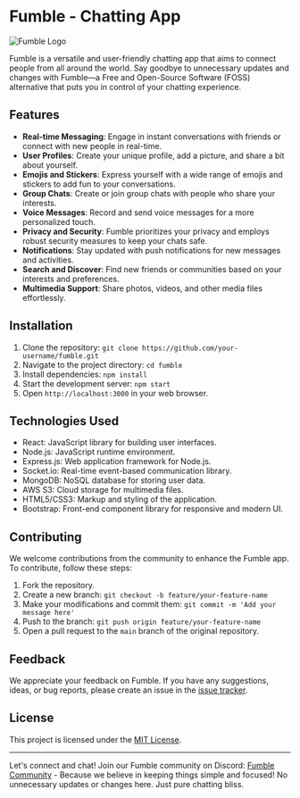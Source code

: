# Fumble - Chatting App

![Fumble Logo](https://fumble.chat/branding/fumble-logo.png)

Fumble is a versatile and user-friendly chatting app that aims to connect people from all around the world. Say goodbye to unnecessary updates and changes with Fumble—a Free and Open-Source Software (FOSS) alternative that puts you in control of your chatting experience.

## Features

- **Real-time Messaging**: Engage in instant conversations with friends or connect with new people in real-time.
- **User Profiles**: Create your unique profile, add a picture, and share a bit about yourself.
- **Emojis and Stickers**: Express yourself with a wide range of emojis and stickers to add fun to your conversations.
- **Group Chats**: Create or join group chats with people who share your interests.
- **Voice Messages**: Record and send voice messages for a more personalized touch.
- **Privacy and Security**: Fumble prioritizes your privacy and employs robust security measures to keep your chats safe.
- **Notifications**: Stay updated with push notifications for new messages and activities.
- **Search and Discover**: Find new friends or communities based on your interests and preferences.
- **Multimedia Support**: Share photos, videos, and other media files effortlessly.

## Installation

1. Clone the repository: `git clone https://github.com/your-username/fumble.git`
2. Navigate to the project directory: `cd fumble`
3. Install dependencies: `npm install`
4. Start the development server: `npm start`
5. Open `http://localhost:3000` in your web browser.

## Technologies Used

- React: JavaScript library for building user interfaces.
- Node.js: JavaScript runtime environment.
- Express.js: Web application framework for Node.js.
- Socket.io: Real-time event-based communication library.
- MongoDB: NoSQL database for storing user data.
- AWS S3: Cloud storage for multimedia files.
- HTML5/CSS3: Markup and styling of the application.
- Bootstrap: Front-end component library for responsive and modern UI.

## Contributing

We welcome contributions from the community to enhance the Fumble app. To contribute, follow these steps:

1. Fork the repository.
2. Create a new branch: `git checkout -b feature/your-feature-name`
3. Make your modifications and commit them: `git commit -m 'Add your message here'`
4. Push to the branch: `git push origin feature/your-feature-name`
5. Open a pull request to the `main` branch of the original repository.

## Feedback

We appreciate your feedback on Fumble. If you have any suggestions, ideas, or bug reports, please create an issue in the [issue tracker](https://github.com/your-username/fumble/issues).

## License

This project is licensed under the [MIT License](LICENSE).

---

Let's connect and chat! Join our Fumble community on Discord: [Fumble Community](https://discord.gg/fumblecommunity) - Because we believe in keeping things simple and focused! No unnecessary updates or changes here. Just pure chatting bliss.

